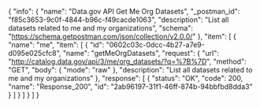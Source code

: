 {
  "info": {
    "name": "Data.gov API Get Me Org Datasets",
    "_postman_id": "f85c3653-9c0f-4844-b96c-f49cacde1063",
    "description": "List all datasets related to me and my organizations",
    "schema": "https://schema.getpostman.com/json/collection/v2.0.0/"
  },
  "item": [
    {
      "name": "me",
      "item": [
        {
          "id": "0602c03c-0dcc-4b27-a7e9-d095e025cfc8",
          "name": "getMeOrgDatasets",
          "request": {
            "url": "http://catalog.data.gov/api/3/me/org_datasets/?q=%7B%7D",
            "method": "GET",
            "body": {
              "mode": "raw"
            },
            "description": "List all datasets related to me and my organizations"
          },
          "response": [
            {
              "status": "OK",
              "code": 200,
              "name": "Response_200",
              "id": "2ab96197-31f1-46ff-874b-94bbfbd8dda3"
            }
          ]
        }
      ]
    }
  ]
}
